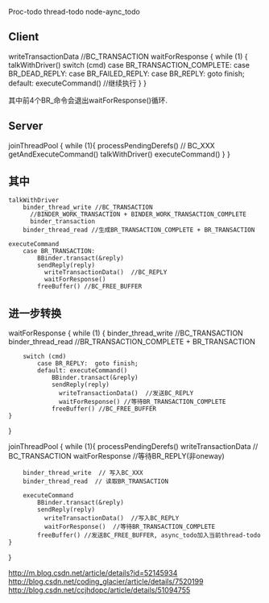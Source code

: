 Proc-todo
thread-todo
node-aync_todo

## Client

writeTransactionData //BC_TRANSACTION
waitForResponse
{
    while (1) {
        talkWithDriver()
        switch (cmd)
            case BR_TRANSACTION_COMPLETE:
            case BR_DEAD_REPLY: 
            case BR_FAILED_REPLY: 
            case BR_REPLY:  goto finish;
            default: executeCommand() //继续执行
    }
}

其中前4个BR_命令会退出waitForResponse()循环.

## Server

joinThreadPool
{
    while (1){
        processPendingDerefs() // BC_XXX
        getAndExecuteCommand()
            talkWithDriver()
            executeCommand()
    }
}

## 其中

    talkWithDriver
        binder_thread_write //BC_TRANSACTION
          //BINDER_WORK_TRANSACTION + BINDER_WORK_TRANSACTION_COMPLETE
          binder_transaction 
        binder_thread_read //生成BR_TRANSACTION_COMPLETE + BR_TRANSACTION
        
    executeCommand
        case BR_TRANSACTION:
            BBinder.transact(&reply)
            sendReply(reply)
              writeTransactionData()  //BC_REPLY
              waitForResponse()
            freeBuffer() //BC_FREE_BUFFER
    
## 进一步转换

waitForResponse
{
    while (1) {
        binder_thread_write //BC_TRANSACTION
        binder_thread_read //BR_TRANSACTION_COMPLETE + BR_TRANSACTION
        
        switch (cmd)
            case BR_REPLY:  goto finish;            
            default: executeCommand() 
                BBinder.transact(&reply)
                sendReply(reply)
                  writeTransactionData()  //发送BC_REPLY
                  waitForResponse() //等待BR_TRANSACTION_COMPLETE
                freeBuffer() //BC_FREE_BUFFER
    }
}  

joinThreadPool
{
    while (1){
        processPendingDerefs() 
            writeTransactionData // BC_TRANSACTION
            waitForResponse //等待BR_REPLY(非oneway)

        binder_thread_write  // 写入BC_XXX
        binder_thread_read  // 读取BR_TRANSACTION
        
        executeCommand
            BBinder.transact(&reply)
            sendReply(reply)
              writeTransactionData()  //写入BC_REPLY
              waitForResponse()  //等待BR_TRANSACTION_COMPLETE
            freeBuffer() //发送BC_FREE_BUFFER, async_todo加入当前thread-todo
    }
}

http://m.blog.csdn.net/article/details?id=52145934
http://blog.csdn.net/coding_glacier/article/details/7520199
http://blog.csdn.net/ccjhdopc/article/details/51094755
